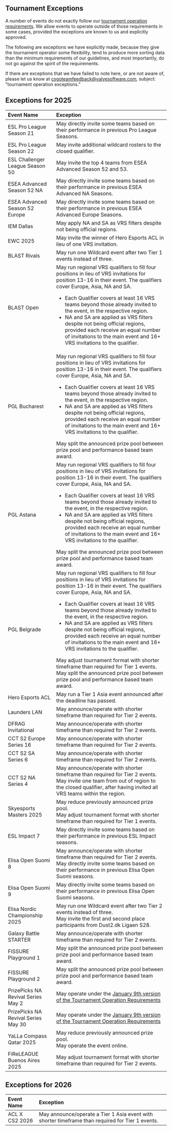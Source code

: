 ## Tournament Exceptions

A number of events do not exactly follow our [tournament operation requirements](https://github.com/ValveSoftware/counter-strike_rules_and_regs/blob/main/tournament-operation-requirements.md). We allow events to operate outside of those requirements in some cases, provided the exceptions are known to us and explicitly approved.

The following are exceptions we have explicitly made, because they give the tournament operator some flexibility, tend to produce more sorting data than the minimum requirements of our guidelines, and most importantly, do not go against the spirit of the requirements.

If there are exceptions that we have failed to note here, or are not aware of, please let us know at csgoteamfeedback@valvesoftware.com, subject: "tournament operation exceptions.”


## Exceptions for 2025

| Event Name | Exception |
|:-----------|:----------|
| ESL Pro League Season 21 | May directly invite some teams based on their performance in previous Pro League Seasons. |
| ESL Pro League Season 22 | May invite additional wildcard rosters to the closed qualifier.|
| ESL Challenger League Season 50 | May invite the top 4 teams from ESEA Advanced Season 52 and 53. |
| ESEA Advanced Season 52 NA | May directly invite some teams based on their performance in previous ESEA Advanced NA Seasons. |
| ESEA Advanced Season 52 Europe | May directly invite some teams based on their performance in previous ESEA Advanced Europe Seasons. |
| IEM Dallas               | May apply NA and SA as VRS filters despite not being official regions. |
| EWC 2025                 | May invite the winner of Hero Esports ACL in lieu of one VRS invitation.|
| BLAST Rivals             | May run one Wildcard event after two Tier 1 events instead of three. |
| BLAST Open               | May run regional VRS qualifiers to fill four positions in lieu of VRS invitations for position 13-16 in their event. The qualifiers cover Europe, Asia, NA and SA.<ul><li>Each Qualifier covers at least 16 VRS teams beyond those already invited to the event, in the respective region.</li><li>NA and SA are applied as VRS filters despite not being official regions, provided each receive an equal number of invitations to the main event and 16+ VRS invitations to the qualifier.</li></ul>|
| PGL Bucharest            | May run regional VRS qualifiers to fill four positions in lieu of VRS invitations for position 13-16 in their event. The qualifiers cover Europe, Asia, NA and SA.<ul><li>Each Qualifier covers at least 16 VRS teams beyond those already invited to the event, in the respective region.</li><li>NA and SA are applied as VRS filters despite not being official regions, provided each receive an equal number of invitations to the main event and 16+ VRS invitations to the qualifier.</li></ul>May split the announced prize pool between prize pool and performance based team award.|
| PGL Astana               | May run regional VRS qualifiers to fill four positions in lieu of VRS invitations for position 13-16 in their event. The qualifiers cover Europe, Asia, NA and SA.<ul><li>Each Qualifier covers at least 16 VRS teams beyond those already invited to the event, in the respective region.</li><li>NA and SA are applied as VRS filters despite not being official regions, provided each receive an equal number of invitations to the main event and 16+ VRS invitations to the qualifier.</li></ul>May split the announced prize pool between prize pool and performance based team award.|
| PGL Belgrade             | May run regional VRS qualifiers to fill four positions in lieu of VRS invitations for position 13-16 in their event. The qualifiers cover Europe, Asia, NA and SA.<ul><li>Each Qualifier covers at least 16 VRS teams beyond those already invited to the event, in the respective region.</li><li>NA and SA are applied as VRS filters despite not being official regions, provided each receive an equal number of invitations to the main event and 16+ VRS invitations to the qualifier.</li></ul>May adjust tournament format with shorter timeframe than required for Tier 1 events.<br>May split the announced prize pool between prize pool and performance based team award.|
| Hero Esports ACL         | May run a Tier 1 Asia event announced after the deadline has passed. |
| Launders LAN             | May announce/operate with shorter timeframe than required for Tier 2 events. |
| DFRAG Invitational       | May announce/operate with shorter timeframe than required for Tier 2 events. |
| CCT S2 Europe Series 16  | May announce/operate with shorter timeframe than required for Tier 2 events. |
| CCT S2 SA Series 6       | May announce/operate with shorter timeframe than required for Tier 2 events. |
| CCT S2 NA Series 4       | May announce/operate with shorter timeframe than required for Tier 2 events. <br />May invite one team from out of region to the closed qualifier, after having invited all VRS teams within the region. |
| Skyesports Masters 2025       | May reduce previously announced prize pool.<br>May adjust tournament format with shorter timeframe than required for Tier 1 events. |
| ESL Impact 7       | May directly invite some teams based on their performance in previous ESL Impact seasons. |
| Elisa Open Suomi 8       | May announce/operate with shorter timeframe than required for Tier 2 events.<br>May directly invite some teams based on their performance in previous Elisa Open Suomi seasons. |
| Elisa Open Suomi 9       | May directly invite some teams based on their performance in previous Elisa Open Suomi seasons. |
| Elisa Nordic Championship 2025      | May run one Wildcard event after two Tier 2 events instead of three.<br>May invite the first and second place participants from Dust2.dk Ligaen S28. |
| Galaxy Battle STARTER    | May announce/operate with shorter timeframe than required for Tier 2 events. |
| FISSURE Playground 1 | May split the announced prize pool between prize pool and performance based team award. |
| FISSURE Playground 2 | May split the announced prize pool between prize pool and performance based team award. |
| PrizePicks NA Revival Series May 2 | May operate under the [January 9th version of the Tournament Operation Requirements](https://github.com/ValveSoftware/counter-strike_rules_and_regs/blob/5d975a93ed573c1f3820cf8c9176fe97d96bfd81/tournament-operation-requirements.md) |
| PrizePicks NA Revival Series May 30 | May operate under the [January 9th version of the Tournament Operation Requirements](https://github.com/ValveSoftware/counter-strike_rules_and_regs/blob/5d975a93ed573c1f3820cf8c9176fe97d96bfd81/tournament-operation-requirements.md) |
| YaLLa Compass Qatar 2025 |  May reduce previously announced prize pool.<br>May operate the event online. |
| FiReLEAGUE Buenos Aires 2025 | May adjust tournament format with shorter timeframe than required for Tier 2 events. |

## Exceptions for 2026

| Event Name | Exception |
|:-----------|:----------|
| ACL X CS2 2026         | May announce/operate a Tier 1 Asia event with shorter timeframe than required for Tier 1 events. |